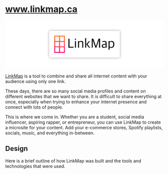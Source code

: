 # www.linkmap.ca

![LinkMap](linkmap.png)

[LinkMap](https://linkmap.ca/) is a tool to combine and share all internet content with your audience using only one link.

These days, there are so many social media profiles and content on different websites that we want to share. It is difficult to share everything at once, especially when trying to enhance your internet presence and connect with lots of people.

This is where we come in. Whether you are a student, social media influencer, aspiring rapper, or entrepreneur, you can use LinkMap to create a microsite for your content. Add your e-commerce stores, Spotify playlists, socials, music, and everything in-between.

## Design

Here is a brief outline of how LinkMap was built and the tools and technologies that were used.